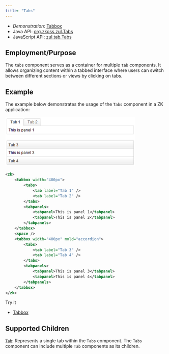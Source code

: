 ```yaml
---
title: "Tabs"
---
```



- *Demonstration*: [Tabbox](https://www.zkoss.org/zkdemo/tabbox)
- Java API: [org.zkoss.zul.Tabs](https://www.zkoss.org/javadoc/latest/zk/org/zkoss/zul/Tabs.html)
- JavaScript API: [zul.tab.Tabs](https://www.zkoss.org/javadoc/latest/jsdoc/classes/zul.tab.Tabs.html)

## Employment/Purpose
The `tabs` component serves as a container for multiple `tab` components. It allows organizing content within a tabbed interface where users can switch between different sections or views by clicking on tabs.

## Example

The example below demonstrates the usage of the `Tabs` component in a ZK application:

![Tabs Example](images/ZKComRef_Containers_Tabs.png)

```xml
<zk>
    <tabbox width="400px">
        <tabs>
            <tab label="Tab 1" />
            <tab label="Tab 2" />
        </tabs>
        <tabpanels>
            <tabpanel>This is panel 1</tabpanel>
            <tabpanel>This is panel 2</tabpanel>
        </tabpanels>
    </tabbox>
	<space />
    <tabbox width="400px" mold="accordion">
        <tabs>
            <tab label="Tab 3" />
            <tab label="Tab 4" />
        </tabs>
        <tabpanels>
            <tabpanel>This is panel 3</tabpanel>
            <tabpanel>This is panel 4</tabpanel>
        </tabpanels>
    </tabbox>
</zk>
```

Try it

* [Tabbox](https://zkfiddle.org/sample/cd1tff/1-ZK-Component-Reference-Tabbox-Example?v=latest&t=Iceblue_Compact)

## Supported Children

[`Tab`](tab): Represents a single tab within the `Tabs` component. The `Tabs` component can include multiple `Tab` components as its children.
